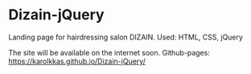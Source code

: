 # Dizain-jQuery
Landing page for hairdressing salon DIZAIN. Used: HTML, CSS, jQuery

The site will be available on the internet soon.
Github-pages: https://karolkkas.github.io/Dizain-jQuery/
